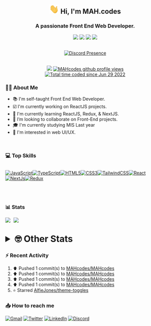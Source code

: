 <h2 align="center"><img src="./Hi.gif" width="30px" height="30px"> Hi, I'm MAH.codes</h2>

<h3 align="center">A passionate Front End Web Developer.</h3>

<div align="center">
  <a href="https://www.linux.org"><img src="https://img.shields.io/badge/OS-Linux-e06c75?style=for-the-badge&logoColor=7287fd&logo=linux&color=7287fd&labelColor=1E1E2E" /></a>
	<a href="https://archlinux.org"><img src="https://img.shields.io/badge/DISTRO-Arch-56b6c2?style=for-the-badge&logo=arch-linux&logoColor=7287fd&color=7287fd&labelColor=1E1E2E" /></a>
	<a href="https://dwm.suckless.org"><img src="https://img.shields.io/badge/WM-DWM-005577?style=for-the-badge&logo=dwm&color=7287fd&logoColor=7287fd&labelColor=1E1E2E" /></a>
	<a href="https://neovim.io"><img src="https://img.shields.io/badge/IDE-Neovim-98c379?style=for-the-badge&logo=neovim&color=7287fd&logoColor=7287fd&labelColor=1E1E2E" /></a>
</div>

<br>

<div align="center">

[![Discord Presence](https://lanyard.cnrad.dev/api/404595695195258880?bg=1E1E2E&theme=dark)](https://discord.com/users/404595695195258880)

<br>
<a href="https://www.github.com/mahcodes"><img src="https://img.shields.io/github/followers/mahcodes?logo=github&style=for-the-badge" /></a>
<a href="https://www.github.com/mahcodes"><img src="https://komarev.com/ghpvc/?username=MAHcodes&style=for-the-badge" alt="MAHcodes github profile views" /></a>
<br>
<a href="https://wakatime.com/@44eeab2c-51f5-4574-a918-82e5b17d9c49"><img src="https://wakatime.com/badge/user/44eeab2c-51f5-4574-a918-82e5b17d9c49.svg?style=for-the-badge" alt="Total time coded since Jun 29 2022" /></a></div>

### :man_technologist: About Me

- :books: I'm self-taught Front End Web Developer.
- :ballot_box_with_check: I'm currently working on ReactJS projects.
- :dart: I'm currently learning ReactJS, Redux, & NextJS.
- :eyes: I’m looking to collaborate on Front-End projects.
- :mortar_board: I'm currently studying MIS Last year
- :art: I'm interested in web UI/UX.

<br>

### :computer: Top Skills

<div style="display:flex;">

<a href="https://developer.mozilla.org/en-US/docs/Web/JavaScript" target="_blank" rel="noreferrer"><img
    src="https://raw.githubusercontent.com/danielcranney/readme-generator/main/public/icons/skills/javascript-colored.svg"
    width="36" height="36" alt="JavaScript" /></a><a href="https://www.typescriptlang.org/" target="_blank"
  rel="noreferrer"><img
    src="https://raw.githubusercontent.com/danielcranney/readme-generator/main/public/icons/skills/typescript-colored.svg"
    width="36" height="36" alt="TypeScript" /></a><a href="https://developer.mozilla.org/en-US/docs/Glossary/HTML5"
  target="_blank" rel="noreferrer"><img
    src="https://raw.githubusercontent.com/danielcranney/readme-generator/main/public/icons/skills/html5-colored.svg"
    width="36" height="36" alt="HTML5" /></a><a href="https://www.w3.org/TR/CSS/#css" target="_blank"
  rel="noreferrer"><img
    src="https://raw.githubusercontent.com/danielcranney/readme-generator/main/public/icons/skills/css3-colored.svg"
    width="36" height="36" alt="CSS3" /></a><a href="https://tailwindcss.com/" target="_blank" rel="noreferrer"><img
    src="https://raw.githubusercontent.com/danielcranney/readme-generator/main/public/icons/skills/tailwindcss-colored.svg"
    width="36" height="36" alt="TailwindCSS" /></a><a href="https://reactjs.org/" target="_blank" rel="noreferrer"><img
    src="https://raw.githubusercontent.com/danielcranney/readme-generator/main/public/icons/skills/react-colored.svg"
    width="36" height="36" alt="React" /></a><a href="https://nextjs.org/docs" target="_blank" rel="noreferrer"><img
    src="https://raw.githubusercontent.com/danielcranney/readme-generator/main/public/icons/skills/nextjs-colored.svg"
    width="36" height="36" alt="NextJs" /></a><a href="https://redux.js.org/" target="_blank" rel="noreferrer"><img
    src="https://raw.githubusercontent.com/danielcranney/readme-generator/main/public/icons/skills/redux-colored.svg"
    width="36" height="36" alt="Redux" /></a>

</div>

<br>
<br>

### :bar_chart: Stats

<img src="https://github-readme-stats.vercel.app/api?username=MAHcodes&show_icons=true&locale=en" width="49%" /><span style="display:inline-block;width:2%"></span><img src="https://github-readme-streak-stats.herokuapp.com/?user=MAHcodes&" width="49%" />

<br>

<details>
<summary style="font-size: 1.75rem; font-weight: bold;"><strong style="font-size: 1.75rem; font-weight: bold;"> 🤓 Other Stats </strong></summary>
<br>

<!--START_SECTION:waka-->

![Lines of code](https://img.shields.io/badge/From%20Hello%20World%20I%27ve%20Written-249%20Thousand%20lines%20of%20code-blue)

**🐱 My GitHub Data**

> 🏆 1,179 Contributions in the Year 2022
>
> 📦 343.2 kB Used in GitHub's Storage
>
> 💼 Opted to Hire
>
> 📜 25 Public Repositories
>
> 🔑 7 Private Repositories
>
> **I'm a Night 🦉**

```text
🌞 Morning    151 commits    ███░░░░░░░░░░░░░░░░░░░░░░   14.39%
🌆 Daytime    263 commits    ██████░░░░░░░░░░░░░░░░░░░   25.07%
🌃 Evening    411 commits    █████████░░░░░░░░░░░░░░░░   39.18%
🌙 Night      224 commits    █████░░░░░░░░░░░░░░░░░░░░   21.35%

```

📅 **I'm Most Productive on Monday**

```text
Monday       178 commits    ████░░░░░░░░░░░░░░░░░░░░░   16.97%
Tuesday      155 commits    ███░░░░░░░░░░░░░░░░░░░░░░   14.78%
Wednesday    129 commits    ███░░░░░░░░░░░░░░░░░░░░░░   12.3%
Thursday     129 commits    ███░░░░░░░░░░░░░░░░░░░░░░   12.3%
Friday       109 commits    ██░░░░░░░░░░░░░░░░░░░░░░░   10.39%
Saturday     172 commits    ████░░░░░░░░░░░░░░░░░░░░░   16.4%
Sunday       177 commits    ████░░░░░░░░░░░░░░░░░░░░░   16.87%

```

📊 **This Week I Spent My Time On**

```text
⌚︎ Time Zone: Asia/Beirut

💬 Programming Languages:
Lua                      3 hrs 8 mins        ██████░░░░░░░░░░░░░░░░░░░   25.12%
TypeScript               2 hrs 50 mins       █████░░░░░░░░░░░░░░░░░░░░   22.78%
JavaScript               2 hrs 46 mins       █████░░░░░░░░░░░░░░░░░░░░   22.2%
Markdown                 1 hr 32 mins        ███░░░░░░░░░░░░░░░░░░░░░░   12.4%
JSON                     23 mins             ░░░░░░░░░░░░░░░░░░░░░░░░░   3.13%

🔥 Editors:
Neovim                   12 hrs 29 mins      █████████████████████████   100.0%

🐱‍💻 Projects:
dotfiles                 4 hrs 7 mins        ████████░░░░░░░░░░░░░░░░░   33.08%
canadiansouq.com         2 hrs 50 mins       █████░░░░░░░░░░░░░░░░░░░░   22.76%
portfolio                2 hrs 40 mins       █████░░░░░░░░░░░░░░░░░░░░   21.44%
Unknown Project          1 hr 26 mins        ███░░░░░░░░░░░░░░░░░░░░░░   11.57%
plan                     44 mins             █░░░░░░░░░░░░░░░░░░░░░░░░   5.89%

💻 Operating System:
Linux                    12 hrs 29 mins      █████████████████████████   100.0%

```

**I Mostly Code in JavaScript**

```text
JavaScript               15 repos            ██████████████░░░░░░░░░░░   55.56%
Python                   3 repos             ██░░░░░░░░░░░░░░░░░░░░░░░   11.11%
HTML                     2 repos             █░░░░░░░░░░░░░░░░░░░░░░░░   7.41%
TypeScript               2 repos             █░░░░░░░░░░░░░░░░░░░░░░░░   7.41%
PHP                      1 repo              █░░░░░░░░░░░░░░░░░░░░░░░░   3.7%

```

Last Updated on 22/12/2022 18:40:55 UTC

<!--END_SECTION:waka-->

</details>

### :zap: Recent Activity

<!--RECENT_ACTIVITY:start-->
1. ⬆️ Pushed 1 commit(s) to [MAHcodes/MAHcodes](https://github.com/MAHcodes/MAHcodes)
2. ⬆️ Pushed 1 commit(s) to [MAHcodes/MAHcodes](https://github.com/MAHcodes/MAHcodes)
3. ⬆️ Pushed 1 commit(s) to [MAHcodes/MAHcodes](https://github.com/MAHcodes/MAHcodes)
4. ⬆️ Pushed 1 commit(s) to [MAHcodes/MAHcodes](https://github.com/MAHcodes/MAHcodes)
5. ⭐ Starred [AlfieJones/theme-toggles](https://github.com/AlfieJones/theme-toggles)
<!--RECENT_ACTIVITY:end-->

### :inbox_tray: How to reach me

[![Gmail](https://img.shields.io/badge/Gmail-D14836?style=for-the-badge&logo=gmail&logoColor=white)](mailto:mahdotcodes@gmail.com)
[![Twitter](https://img.shields.io/badge/Twitter-1DA1F2?style=for-the-badge&logo=twitter&logoColor=white)](https://twitter.com/MAHcodes)
[![LinkedIn](https://img.shields.io/badge/LinkedIn-0077B5?style=for-the-badge&logo=linkedin&logoColor=white)](https://www.linkedin.com/in/mah-codes-66b0671b7/)
[![Discord](https://img.shields.io/badge/Discord-7289DA?style=for-the-badge&logo=discord&logoColor=white)](https://discord.com/users/404595695195258880)
